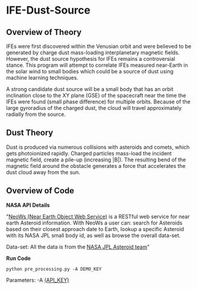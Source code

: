 # IFE-Dust-Source

## Overview of Theory
IFEs were first discovered within the Venusian orbit and were believed to be generated by charge dust mass-loading interplanetary magnetic fields. However, the dust source hypothesis for IFEs remains a controversial stance. This program will attempt to correlate IFEs measured near-Earth in the solar wind to small bodies which could be a source of dust using machine learning techniques.

A strong candidate dust source will be a small body that has an orbit inclination close to the XY plane (GSE) of the spacecraft near the time the IFEs were found (small phase difference) for multiple orbits. Because of the large gyroradius of the charged dust, the cloud will travel approximately radially from the source.


## Dust Theory
Dust is produced via numerous collisions with asteroids and comets, which gets photoionized rapidly. Charged particles mass-load the incident magnetic field, create a pile-up (increasing |B|). The resulting bend of the magnetic field around the obstacle generates a force that accelerates the dust cloud away from the sun.

## Overview of Code

**NASA API Details**

"[NeoWs (Near Earth Object Web Service)](https://api.nasa.gov/api.html#NeoWS
"NASA NeoWS API") is a RESTful web service for near earth Asteroid information. With NeoWs a user can: search for Asteroids based on their closest approach date to Earth, lookup a specific Asteroid with its NASA JPL small body id, as well as browse the overall data-set.

Data-set: All the data is from the [NASA JPL Asteroid team](http://neo.jpl.nasa.gov/ "Neo JPL Full Dataset in Online Format")"

**Run Code**

`
python pre_processing.py -A DEMO_KEY
`

Parameters: -A [(API_KEY)](https://api.nasa.gov/index.html#apply-for-an-api-key "Get NASA API Key, but a test run works with 'DEMO_KEY'")
